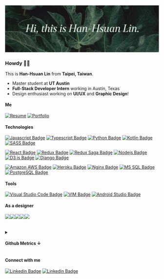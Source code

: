 ![Banner](https://raw.githubusercontent.com/jercymat/jercymat/master/banner.png)

### Howdy 👋🤘

This is **Han-Hsuan Lin** from **Taipei, Taiwan**.

* Master student at **UT Austin**
* **Full-Stack Developer Intern** working in Austin, Texas
* Design enthusiast working on **UI/UX** and **Graphic Design**!

#### Me

[![Resume](https://img.shields.io/badge/Resume-121612?style=for-the-badge&logo=googlesheets&logoColor=white)](https://drive.google.com/file/d/19pQVISXak_W5picLKahFt0GWw-B753dq/view?usp=sharing)
[![Portfolio](https://img.shields.io/badge/Portfolio-121612?style=for-the-badge&logo=onlyoffice&logoColor=white)](https://drive.google.com/file/d/1tQqqHvkx_5R2viL35R9xvtoRSx0qCyYa/view?usp=sharing)

#### Technologies

[![Javascript Badge](https://img.shields.io/badge/-Javascript-F0DB4F?style=for-the-badge&labelColor=black&logo=javascript&logoColor=F0DB4F)](#)
[![Typescript Badge](https://img.shields.io/badge/-Typescript-007acc?style=for-the-badge&labelColor=black&logo=typescript&logoColor=007acc)](#)
[![Python Badge](https://img.shields.io/badge/-Python-3776AB?style=for-the-badge&labelColor=black&logo=python&logoColor=3776AB)](#)
[![Kotlin Badge](https://img.shields.io/badge/-Kotlin-7F52FF?style=for-the-badge&labelColor=black&logo=kotlin&logoColor=7F52FF)](#)
[![SASS Badge](https://img.shields.io/badge/-SASS-CC6699?style=for-the-badge&labelColor=black&logo=sass&logoColor=CC6699)](#)

[![React Badge](https://img.shields.io/badge/-React-61DBFB?style=for-the-badge&labelColor=black&logo=react&logoColor=61DBFB)](#)
[![Redux Badge](https://img.shields.io/badge/-Redux-764ABC?style=for-the-badge&labelColor=black&logo=redux&logoColor=764ABC)](#)
[![Redux Saga Badge](https://img.shields.io/badge/-Redux&nbsp;Saga-65A84D?style=for-the-badge&labelColor=black&logo=reduxsaga&logoColor=86D46B)](#)
[![Nodejs Badge](https://img.shields.io/badge/-Nodejs-3C873A?style=for-the-badge&labelColor=black&logo=node.js&logoColor=3C873A)](#)
[![D3.js Badge](https://img.shields.io/badge/-D3.js-F9A03C?style=for-the-badge&labelColor=black&logo=d3.js&logoColor=F9A03C)](#)
[![Django Badge](https://img.shields.io/badge/-Django-092E20?style=for-the-badge&labelColor=black&logo=django&logoColor=white)](#)

[![Amazon AWS Badge](https://img.shields.io/badge/-Amazon&nbsp;AWS-FF9900?style=for-the-badge&labelColor=black&logo=amazonaws&logoColor=FF9900)](#)
[![Heroku Badge](https://img.shields.io/badge/-Heroku-430098?style=for-the-badge&labelColor=black&logo=heroku&logoColor=964ef2)](#)
[![Nginx Badge](https://img.shields.io/badge/-Nginx-009639?style=for-the-badge&labelColor=black&logo=nginx&logoColor=009639)](#)
[![MS SQL Badge](https://img.shields.io/badge/-MS&nbsp;SQL-CC2927?style=for-the-badge&labelColor=black&logo=microsoftsqlserver&logoColor=CC2927)](#)
[![PostgreSQL Badge](https://img.shields.io/badge/-PostgreSQL-4169E1?style=for-the-badge&labelColor=black&logo=postgresql&logoColor=4169E1)](#)

#### Tools
[![Visual Studio Code Badge](https://img.shields.io/badge/-VS&nbsp;Code-007ACC?style=for-the-badge&labelColor=black&logo=visualstudiocode&logoColor=007ACC)](#)
[![VIM Badge](https://img.shields.io/badge/-Vim-019733?style=for-the-badge&labelColor=black&logo=vim&logoColor=019733)](#)
[![Android Studio Badge](https://img.shields.io/badge/-Android&nbsp;Studio-27a861?style=for-the-badge&labelColor=black&logo=androidstudio&logoColor=3DDC84)](#)

#### As a designer

<img src="https://upload.wikimedia.org/wikipedia/commons/thumb/3/33/Figma-logo.svg/160px-Figma-logo.svg.png" align="left" height="48"/>
<img src="https://upload.wikimedia.org/wikipedia/commons/thumb/c/c2/Adobe_XD_CC_icon.svg/246px-Adobe_XD_CC_icon.svg.png" align="left" height="48"/>
<img src="https://upload.wikimedia.org/wikipedia/commons/thumb/f/fb/Adobe_Illustrator_CC_icon.svg/246px-Adobe_Illustrator_CC_icon.svg.png" align="left" height="48"/>
<img src="https://upload.wikimedia.org/wikipedia/commons/thumb/a/af/Adobe_Photoshop_CC_icon.svg/246px-Adobe_Photoshop_CC_icon.svg.png" align="left" height="48"/>
<img src="https://upload.wikimedia.org/wikipedia/commons/thumb/4/48/Adobe_InDesign_CC_icon.svg/246px-Adobe_InDesign_CC_icon.svg.png" align="left" height="48"/>

<br />
<br />
<br />

<details>
  <summary><h4>Github Metrics ↓</h4></summary>
  <img src="https://metrics.lecoq.io/jercymat?template=classic&languages=1&isocalendar=1&achievements=1&base.indepth=false&base.hireable=false&isocalendar.duration=half-year&languages.limit=8&languages.threshold=0%25&languages.other=false&languages.colors=github&languages.sections=most-used&languages.indepth=false&languages.analysis.timeout=15&languages.categories=markup%2C%20programming&languages.recent.categories=markup%2C%20programming&languages.recent.load=300&languages.recent.days=14&achievements.threshold=C&achievements.secrets=true&achievements.display=detailed&achievements.limit=0&config.timezone=America%2FChicago">
</details>

#### Connect with me

[![Linkedin Badge](https://img.shields.io/badge/LinkedIn-0077B5?style=for-the-badge&labelColor=121612&logo=linkedin&logoColor=)](https://www.linkedin.com/in/han-hsuan-lin/)
[![Linkedin Badge](https://img.shields.io/badge/email-hhl@utexas.edu-D14836?style=for-the-badge&labelColor=121612&logo=gmail&logoColor=white)](mailto:hhl@utexas.edu)